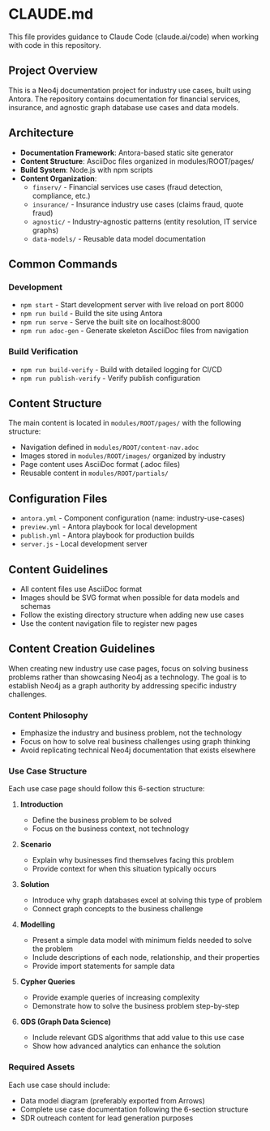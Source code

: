 # CLAUDE.md

This file provides guidance to Claude Code (claude.ai/code) when working with code in this repository.

## Project Overview

This is a Neo4j documentation project for industry use cases, built using Antora. The repository contains documentation for financial services, insurance, and agnostic graph database use cases and data models.

## Architecture

- **Documentation Framework**: Antora-based static site generator
- **Content Structure**: AsciiDoc files organized in modules/ROOT/pages/
- **Build System**: Node.js with npm scripts
- **Content Organization**:
  - `finserv/` - Financial services use cases (fraud detection, compliance, etc.)
  - `insurance/` - Insurance industry use cases (claims fraud, quote fraud)
  - `agnostic/` - Industry-agnostic patterns (entity resolution, IT service graphs)
  - `data-models/` - Reusable data model documentation

## Common Commands

### Development
- `npm start` - Start development server with live reload on port 8000
- `npm run build` - Build the site using Antora
- `npm run serve` - Serve the built site on localhost:8000
- `npm run adoc-gen` - Generate skeleton AsciiDoc files from navigation

### Build Verification
- `npm run build-verify` - Build with detailed logging for CI/CD
- `npm run publish-verify` - Verify publish configuration

## Content Structure

The main content is located in `modules/ROOT/pages/` with the following structure:
- Navigation defined in `modules/ROOT/content-nav.adoc`
- Images stored in `modules/ROOT/images/` organized by industry
- Page content uses AsciiDoc format (.adoc files)
- Reusable content in `modules/ROOT/partials/`

## Configuration Files

- `antora.yml` - Component configuration (name: industry-use-cases)
- `preview.yml` - Antora playbook for local development
- `publish.yml` - Antora playbook for production builds
- `server.js` - Local development server

## Content Guidelines

- All content files use AsciiDoc format
- Images should be SVG format when possible for data models and schemas
- Follow the existing directory structure when adding new use cases
- Use the content navigation file to register new pages

## Content Creation Guidelines

When creating new industry use case pages, focus on solving business problems rather than showcasing Neo4j as a technology. The goal is to establish Neo4j as a graph authority by addressing specific industry challenges.

### Content Philosophy
- Emphasize the industry and business problem, not the technology
- Focus on how to solve real business challenges using graph thinking
- Avoid replicating technical Neo4j documentation that exists elsewhere

### Use Case Structure
Each use case page should follow this 6-section structure:

1. **Introduction**
   - Define the business problem to be solved
   - Focus on the business context, not technology

2. **Scenario** 
   - Explain why businesses find themselves facing this problem
   - Provide context for when this situation typically occurs

3. **Solution**
   - Introduce why graph databases excel at solving this type of problem
   - Connect graph concepts to the business challenge

4. **Modelling**
   - Present a simple data model with minimum fields needed to solve the problem
   - Include descriptions of each node, relationship, and their properties
   - Provide import statements for sample data

5. **Cypher Queries**
   - Provide example queries of increasing complexity
   - Demonstrate how to solve the business problem step-by-step

6. **GDS (Graph Data Science)**
   - Include relevant GDS algorithms that add value to this use case
   - Show how advanced analytics can enhance the solution

### Required Assets
Each use case should include:
- Data model diagram (preferably exported from Arrows)
- Complete use case documentation following the 6-section structure
- SDR outreach content for lead generation purposes